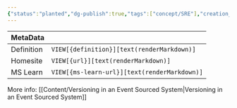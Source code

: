 ```yaml
---
{"status":"planted","dg-publish":true,"tags":["concept/SRE"],"creation_date":"2024-05-08 10:07","definition":"undefined","ms-learn-url":"undefined","url":"undefined","aliases":null,"permalink":"/concepts/versioning-events/","dgPassFrontmatter":true}
---
```



| MetaData   |                                              |
| ---------- | -------------------------------------------- |
| Definition | `VIEW[{definition}][text(renderMarkdown)]`   |
| Homesite   | `VIEW[{url}][text(renderMarkdown)]`          |
| MS Learn   | `VIEW[{ms-learn-url}][text(renderMarkdown)]` |

More info:   [[Content/Versioning in an Event Sourced System\|Versioning in an Event Sourced System]]

